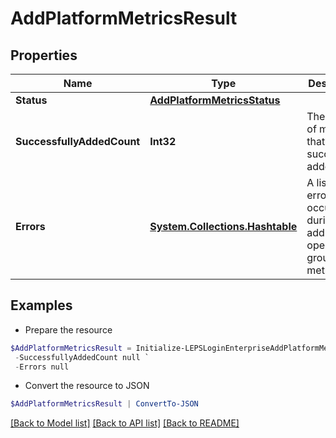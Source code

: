 # AddPlatformMetricsResult
## Properties

Name | Type | Description | Notes
------------ | ------------- | ------------- | -------------
**Status** | [**AddPlatformMetricsStatus**](AddPlatformMetricsStatus.md) |  | [optional] 
**SuccessfullyAddedCount** | **Int32** | The count of metrics that were successfully added. | [optional] 
**Errors** | [**System.Collections.Hashtable**](Array.md) | A list of errors that occurred during the add operation, grouped by metric | [optional] 

## Examples

- Prepare the resource
```powershell
$AddPlatformMetricsResult = Initialize-LEPSLoginEnterpriseAddPlatformMetricsResult  -Status null `
 -SuccessfullyAddedCount null `
 -Errors null
```

- Convert the resource to JSON
```powershell
$AddPlatformMetricsResult | ConvertTo-JSON
```

[[Back to Model list]](../README.md#documentation-for-models) [[Back to API list]](../README.md#documentation-for-api-endpoints) [[Back to README]](../README.md)

